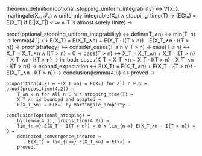 theorem_definition(optional_stopping_uniform_integrability) ↔
    ∀{Xₙ}, martingale(Xₙ, ℱₙ) ∧ uniformly_integrable(Xₙ) ∧ stopping_time(T) →
    (E(X₀) = E(X_T) if E(|X_T|) < ∞ ∧ T is almost surely finite) →

proof(optional_stopping_uniform_integrability) ↔
    define(T_∧n) ↔ min(T, n) →
    lemma(4.1) ↔
        E(X_T) = E(X_T_∧n) + E(X_T ⋅ I{T > n}) - E(X_T_∧n ⋅ I{T > n}) →
        proof(strategy) ↔
            consider_cases(T ≤ n ∨ T > n) →
            case(T ≤ n) ↔ X_T = X_T_∧n ∧ I{T > n} = 0 →
            case(T > n) ↔
                X_T = X_T_∧n + X_T ⋅ I{T > n} - X_T_∧n ⋅ I{T > n} →
            in_both_cases(X_T = X_T_∧n + X_T ⋅ I{T > n} - X_T_∧n ⋅ I{T > n}) →
            expand_expectation ↔
                E(X_T) = E(X_T_∧n) + E(X_T ⋅ I{T > n}) - E(X_T_∧n ⋅ I{T > n}) →
            conclusion(lemma(4.1)) ↔ proved →

    proposition(4.2) ↔ E(X_T_∧n) = E(X₀) for all n ∈ ℕ →
    proof(proposition(4.2)) ↔
        T_∧n ≤ n for all n ∈ ℕ ∧ stopping_time(T) →
        X_T_∧n is bounded and adapted →
        E(X_T_∧n) = E(X₀) by martingale_property →

    conclusion(optional_stopping) ↔
        by(lemma(4.1), proposition(4.2)) →
        lim_{n→∞} E(X_T ⋅ I{T > n}) = 0 ∧ lim_{n→∞} E(X_T_∧n ⋅ I{T > n}) = 0 →
        dominated_convergence_theorem ↔
            E(X_T) = lim_{n→∞} E(X_T_∧n) = E(X₀) →
        proved.